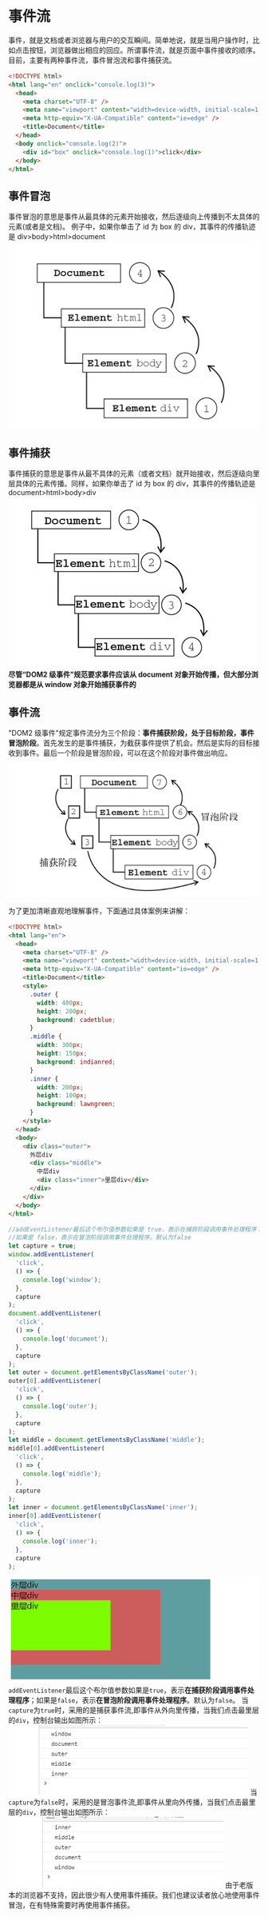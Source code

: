 # 事件流

事件，就是文档或者浏览器与用户的交互瞬间。简单地说，就是当用户操作时，比如点击按钮，浏览器做出相应的回应。所谓事件流，就是页面中事件接收的顺序。目前，主要有两种事件流，事件冒泡流和事件捕获流。

```html
<!DOCTYPE html>
<html lang="en" onclick="console.log(3)">
  <head>
    <meta charset="UTF-8" />
    <meta name="viewport" content="width=device-width, initial-scale=1.0" />
    <meta http-equiv="X-UA-Compatible" content="ie=edge" />
    <title>Document</title>
  </head>
  <body onclick="console.log(2)">
    <div id="box" onclick="console.log(1)">click</div>
  </body>
</html>
```

## 事件冒泡

事件冒泡的意思是事件从最具体的元素开始接收，然后逐级向上传播到不太具体的元素(或者是文档)。 例子中，如果你单击了 id 为 box 的 div，其事件的传播轨迹是 div>body>html>document
![事件冒泡.jpg](./media/md/event-bubble.png)

## 事件捕获

事件捕获的意思是事件从最不具体的元素（或者文档）就开始接收，然后逐级向里层具体的元素传播。同样，如果你单击了 id 为 box 的 div，其事件的传播轨迹是 document>html>body>div
![事件捕获.jpg](./media/md/event-catch.png)
**尽管“DOM2 级事件”规范要求事件应该从 document 对象开始传播，但大部分浏览器都是从 window 对象开始捕获事件的**

## 事件流

"DOM2 级事件"规定事件流分为三个阶段：**事件捕获阶段，处于目标阶段，事件冒泡阶段**。首先发生的是事件捕获，为截获事件提供了机会。然后是实际的目标接收到事件。最后一个阶段是冒泡阶段，可以在这个阶段对事件做出响应。
![事件流.jpg](./media/md/event-stream.png)

为了更加清晰直观地理解事件，下面通过具体案例来讲解：

```html
<!DOCTYPE html>
<html lang="en">
  <head>
    <meta charset="UTF-8" />
    <meta name="viewport" content="width=device-width, initial-scale=1.0" />
    <meta http-equiv="X-UA-Compatible" content="ie=edge" />
    <title>Document</title>
    <style>
      .outer {
        width: 400px;
        height: 200px;
        background: cadetblue;
      }
      .middle {
        width: 300px;
        height: 150px;
        background: indianred;
      }
      .inner {
        width: 200px;
        height: 100px;
        background: lawngreen;
      }
    </style>
  </head>
  <body>
    <div class="outer">
      外层div
      <div class="middle">
        中层div
        <div class="inner">里层div</div>
      </div>
    </div>
  </body>
</html>
```

```js
//addEventListener最后这个布尔值参数如果是 true，表示在捕获阶段调用事件处理程序；
//如果是 false，表示在冒泡阶段调用事件处理程序。默认为false
let capture = true;
window.addEventListener(
  'click',
  () => {
    console.log('window');
  },
  capture
);
document.addEventListener(
  'click',
  () => {
    console.log('document');
  },
  capture
);
let outer = document.getElementsByClassName('outer');
outer[0].addEventListener(
  'click',
  () => {
    console.log('outer');
  },
  capture
);
let middle = document.getElementsByClassName('middle');
middle[0].addEventListener(
  'click',
  () => {
    console.log('middle');
  },
  capture
);
let inner = document.getElementsByClassName('inner');
inner[0].addEventListener(
  'click',
  () => {
    console.log('inner');
  },
  capture
);
```

![事件案例.jpg](./media/md/event-demo.png)
`addEventListener`最后这个布尔值参数如果是`true`，表示**在捕获阶段调用事件处理程序**；如果是`false`，表示**在冒泡阶段调用事件处理程序**。默认为`false`。
当`capture`为`true`时，采用的是捕获事件流,即事件从外向里传播，当我们点击最里层的`div`，控制台输出如图所示：
![事件捕获案例.jpg](./media/md/event-catch-demo.png)
当`capture`为`false`时，采用的是冒泡事件流,即事件从里向外传播，当我们点击最里层的`div`，控制台输出如图所示：
![事件冒泡案例.jpg](./media/md/event-bubble-demo.png)
由于老版本的浏览器不支持，因此很少有人使用事件捕获。我们也建议读者放心地使用事件冒泡，在有特殊需要时再使用事件捕获。

